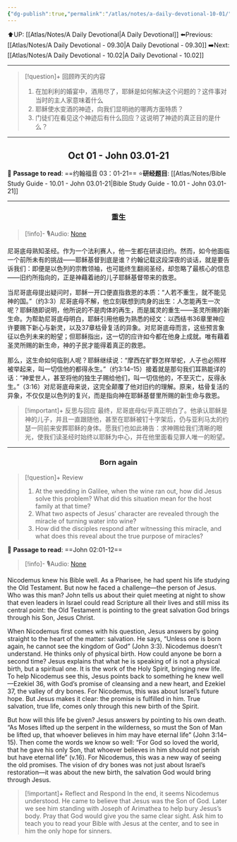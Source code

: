 ```yaml
---
{"dg-publish":true,"permalink":"/atlas/notes/a-daily-devotional-10-01/"}
---
```


 ⬆️UP: [[Atlas/Notes/A Daily Devotional\|A Daily Devotional]]
⬅️Previous: [[Atlas/Notes/A Daily Devotional - 09.30\|A Daily Devotional - 09.30]]
➡️Next: [[Atlas/Notes/A Daily Devotional - 10.02\|A Daily Devotional - 10.02]]

---

> [!question]+ 回顾昨天的内容
> 1. 在加利利的婚宴中，酒用尽了，耶稣是如何解决这个问题的？这件事对当时的主人家意味着什么
> 2. 耶稣使水变酒的神迹，向我们显明祂的哪两方面特质？
> 3. 门徒们在看见这个神迹后有什么回应？这说明了神迹的真正目的是什么？

---
## <center>Oct 01 - John 03.01-21</center>

📖 **Passage to read**: ==约翰福音 03：01-21==
⭐**研经题目**: [[Atlas/Notes/Bible Study Guide - 10.01 - John 03.01-21\|Bible Study Guide - 10.01 - John 03.01-21]]

---
### <center>重生</center>

> [!info]- 🎙️Audio: [None]()


尼哥底母熟知圣经。作为一个法利赛人，他一生都在研读旧约。然而，如今他面临一个前所未有的挑战——耶稣基督到底是谁？约翰记载这段深夜的谈话，就是要告诉我们：即便是以色列的宗教领袖，也可能终生翻阅圣经，却忽略了最核心的信息——旧约所指向的，正是神藉着祂的儿子耶稣基督带来的救恩。

当尼哥底母提出疑问时，耶稣一开口便直指救恩的本质：“人若不重生，就不能见神的国。”（约3:3）尼哥底母不解，他立刻联想到肉身的出生：人怎能再生一次呢？耶稣随即说明，他所说的不是肉体的再生，而是属灵的重生——圣灵所赐的新生命。为帮助尼哥底母明白，耶稣引用他极为熟悉的经文：以西结书36章里神应许要赐下新心与新灵，以及37章枯骨复活的异象。对尼哥底母而言，这些预言象征以色列未来的盼望；但耶稣指出，这一切的应许如今都在他身上成就。唯有藉着圣灵所赐的新生命，神的子民才能得着真正的救恩。

那么，这生命如何临到人呢？耶稣继续说：“摩西在旷野怎样举蛇，人子也必照样被举起来，叫一切信他的都得永生。”（约3:14–15）接着就是那句我们耳熟能详的话：“神爱世人，甚至将他的独生子赐给他们，叫一切信他的，不至灭亡，反得永生。”（3:16）对尼哥底母来说，这完全颠覆了他对旧约的理解。原来，枯骨复活的异象，不仅仅是以色列的复兴，而是指向神在耶稣基督里所赐的新生命与救恩。

> [!important]+ 反思与回应
最终，尼哥底母似乎真正明白了。他承认耶稣是神的儿子，并且一直跟随他，甚至在耶稣被钉十字架后，仍与亚利马太的约瑟一同前来安葬耶稣的身体。愿我们也如此祷告：求神赐给我们清晰的眼光，使我们读圣经时始终以耶稣为中心，并在他里面看见罪人唯一的盼望。

---
### <center>Born again</center>

> [!question]+ Review
> 1. At the wedding in Galilee, when the wine ran out, how did Jesus solve this problem? What did this situation mean for the host family at that time?
> 2. What two aspects of Jesus’ character are revealed through the miracle of turning water into wine?
> 3. How did the disciples respond after witnessing this miracle, and what does this reveal about the true purpose of miracles?

📖 **Passage to read**: ==John 02:01-12==

> [!info]- 🎙️Audio: [None]()  

Nicodemus knew his Bible well. As a Pharisee, he had spent his life studying the Old Testament. But now he faced a challenge—the person of Jesus. Who was this man? John tells us about their quiet meeting at night to show that even leaders in Israel could read Scripture all their lives and still miss its central point: the Old Testament is pointing to the great salvation God brings through his Son, Jesus Christ.

When Nicodemus first comes with his question, Jesus answers by going straight to the heart of the matter: salvation. He says, “Unless one is born again, he cannot see the kingdom of God” (John 3:3). Nicodemus doesn’t understand. He thinks only of physical birth. How could anyone be born a second time? Jesus explains that what he is speaking of is not a physical birth, but a spiritual one. It is the work of the Holy Spirit, bringing new life. To help Nicodemus see this, Jesus points back to something he knew well—Ezekiel 36, with God’s promise of cleansing and a new heart, and Ezekiel 37, the valley of dry bones. For Nicodemus, this was about Israel’s future hope. But Jesus makes it clear: the promise is fulfilled in him. True salvation, true life, comes only through this new birth of the Spirit.

But how will this life be given? Jesus answers by pointing to his own death. “As Moses lifted up the serpent in the wilderness, so must the Son of Man be lifted up, that whoever believes in him may have eternal life” (John 3:14–15). Then come the words we know so well: “For God so loved the world, that he gave his only Son, that whoever believes in him should not perish but have eternal life” (v.16). For Nicodemus, this was a new way of seeing the old promises. The vision of dry bones was not just about Israel’s restoration—it was about the new birth, the salvation God would bring through Jesus.

> [!important]+ Reflect and Respond
In the end, it seems Nicodemus understood. He came to believe that Jesus was the Son of God. Later we see him standing with Joseph of Arimathea to help bury Jesus’s body. Pray that God would give you the same clear sight. Ask him to teach you to read your Bible with Jesus at the center, and to see in him the only hope for sinners.

